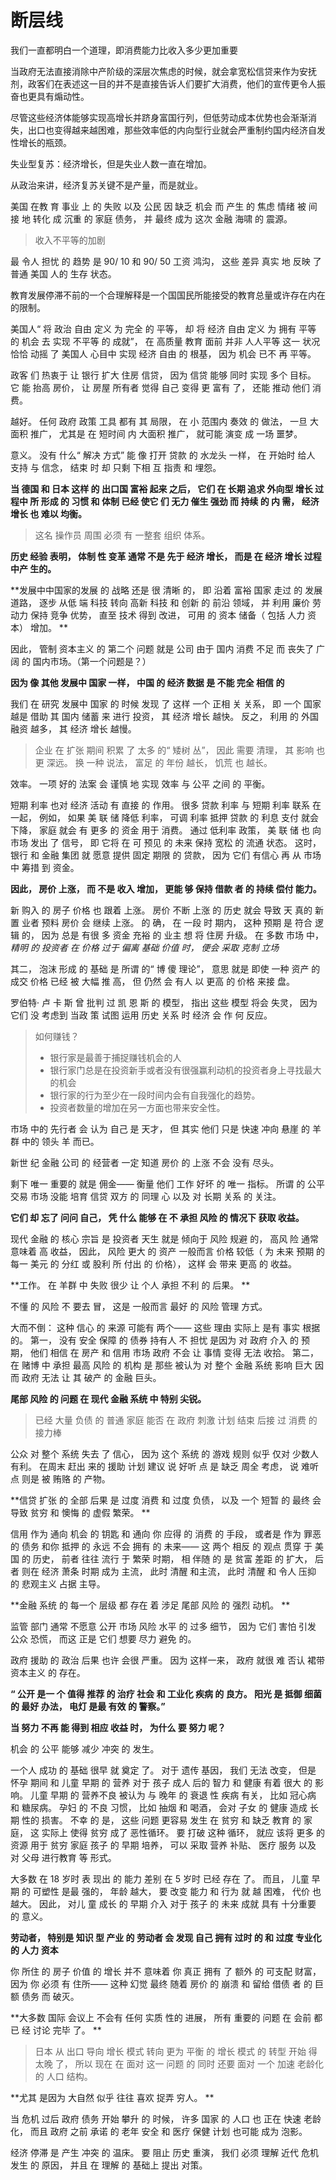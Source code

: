 # 断层线



我们一直都明白一个道理，即消费能力比收入多少更加重要

当政府无法直接消除中产阶级的深层次焦虑的时候，就会拿宽松信贷来作为安抚剂，政客们在表述这一目的并不是直接告诉人们要扩大消费，他们的宣传更令人振奋也更具有煽动性。

尽管这些经济体能够实现高增长并跻身富国行列，但低劳动成本优势也会渐渐消失，出口也变得越来越困难，那些效率低的内向型行业就会严重制约国内经济自发性增长的瓶颈。

失业型复苏：经济增长，但是失业人数一直在增加。

从政治来讲，经济复苏关键不是产量，而是就业。

美国 在教 育 事业 上 的 失败 以及 公民 因 缺乏 机会 而 产生 的 焦虑 情绪 被 间接 地 转化 成 沉重 的 家庭 债务， 并 最终 成为 这次 金融 海啸 的 震源。

> 收入不平等的加剧

最 令人 担忧 的 趋势 是 90/ 10 和 90/ 50 工资 鸿沟， 这些 差异 真实 地 反映 了 普通 美国 人的 生存 状态。

教育发展停滞不前的一个合理解释是一个国国民所能接受的教育总量或许存在内在的限制。

美国人“ 将 政治 自由 定义 为 完全 的 平等， 却 将 经济 自由 定义 为 拥有 平等 的 机会 去 实现 不平等 的 成就”， 在 高质量 教育 面前 并非 人人平等 这一 状况 恰恰 动摇 了 美国人 心目中 实现 经济 自由 的 根基， 因为 机会 已不 再 平等。

政客 们 热衷于 让 银行 扩大 住房 信贷， 因为 信贷 能够 同时 实现 多个 目标。 它 能 抬高 房价， 让 房屋 所有者 觉得 自己 变得 更 富有 了， 还能 推动 他们 消费。

越好。 任何 政府 政策 工具 都有 其 局限， 在 小 范围内 奏效 的 做法， 一旦 大面积 推广， 尤其是 在 短时间 内 大面积 推广， 就可能 演变 成 一场 噩梦。

意义。 没有 什么“ 解决 方式” 能 像 打开 贷款 的 水龙头 一样， 在 开始时 给人 支持 与 信念， 结束 时 却 只剩 下相 互 指责 和 埋怨。

**当 德国 和 日本 这样 的 出口国 富裕 起来 之后， 它们 在 长期 追求 外向型 增长 过程中 所 形成 的 习惯 和 体制 已经 使它 们 无力 催生 强劲 而 持续 的 内 需， 经济 增长 也 难以 均衡。**

> 这名 操作员 周围 必须 有 一整套 组织 体系。
>

**历史 经验 表明， 体制 性 变革 通常 不是 先于 经济 增长， 而是 在 经济 增长 过程 中产 生的。**

**发展中中国家的发展 的 战略 还是 很 清晰 的， 即 沿着 富裕 国家 走过 的 发展 道路， 逐步 从低 端 科技 转向 高新 科技 和 创新 的 前沿 领域， 并 利用 廉价 劳动力 保持 竞争 优势， 直至 技术 得到 改进， 可用 的 资本 储备（ 包括 人力 资本） 增加。 **

因此， 管制 资本主义 的 第二个 问题 就是 公司 由于 国内 消费 不足 而 丧失了 广阔 的 国内市场。（第一个问题是？）

**因为 像 其他 发展中 国家 一样， 中国 的 经济 数据 是 不能 完全 相信 的**

我们 在 研究 发展中 国家 的 时候 发现 了 这样 一个 正相 关 关系， 即 一个 国家 越是 借助 其 国内 储蓄 来 进行 投资， 其 经济 增长 越快。 反之， 利用 的 外国 融资 越多， 其 经济 增长 越慢。

> 企业 在 扩张 期间 积累 了 太多 的“ 矮树 丛”， 因此 需要 清理， 其 影响 也 更 深远。 换 一种 说法， 富足 的 年份 越长， 饥荒 也 越长。
>

效率。 一项 好的 法案 会 谨慎 地 实现 效率 与 公平 之间 的 平衡。

短期 利率 也对 经济 活动 有 直接 的 作用。 很多 贷款 利率 与 短期 利率 联系 在一起， 例如， 如果 美 联 储 降低 利率， 可调 利率 抵押 贷款 的 利息 支付 就会 下降， 家庭 就会 有 更多 的 资金 用于 消费。 通过 低利率 政策， 美 联 储 也 向 市场 发出 了 信号， 即 它将 在 可 预见 的 未来 保持 宽松 的 流通 状态。 这时， 银行 和 金融 集团 就 愿意 提供 固定 期限 的 贷款， 因为 它们 有信心 再 从 市场 中 筹措 到 资金。

**因此， 房价 上涨， 而 不是 收入 增加， 更能 够 保持 借款 者 的 持续 偿付 能力。**

 新 购入 的 房子 价格 也 跟着 上涨。 房价 不断 上涨 的 历史 就会 导致 天 真的 新 置 业者 预料 房价 会 继续 上涨。 的 确， 在 一段 时 期内， 这种 预期 是 符合 逻辑 的， 因为 总是 有很 多 资金 充裕 的 业主 想 将 住房 升级。 在 多数 市场 中，*精明 的 投资者 在 价格 过于 偏离 基础 价值 时， 便会 采取 克制 立场*

其二， 泡沫 形成 的 基础 是 所谓 的“ 博 傻 理论”， 意思 就是 即使 一种 资产 的 成交 价格 已经 被 大幅 推 高， 但 仍然 会 有人 以 更高 的 价格 来接 盘。

罗伯特· 卢 卡 斯 曾 批判 过 凯 恩 斯 的 模型， 指出 这些 模型 将会 失灵， 因为 它们 没 考虑到 当政 策 试图 运用 历史 关系 时 经济 会 作 何 反应。 

> 如何赚钱？
>
> - 银行家是最善于捕捉赚钱机会的人
> - 银行家门总是在投资新手或者没有很强赢利动机的投资者身上寻找最大的机会
> - 银行家的行为至少在一段时间内会有自我强化的趋势。
> - 投资者数量的增加在另一方面也带来安全性。



市场 中的 先行者 会 认为 自己 是 天才， 但 其实 他们 只是 快速 冲向 悬崖 的 羊群 中的 领头 羊 而已。

新世 纪 金融 公司 的 经营者 一定 知道 房价 的 上涨 不会 没有 尽头。

剩下 唯一 重要的 就是 佣金—— 衡量 他们 工作 好坏 的 唯一 指标。 所谓 的 公平 交易 市场 没能 培育 信贷 双方 的 同理 心 以及 对 长期 关系 的 关注。

**它们 却 忘了 问问 自己， 凭 什么 能够 在 不 承担 风险 的 情况下 获取 收益。**

现代 金融 的 核心 宗旨 是 投资者 天生 就是 倾向于 风险 规避 的， 高风 险 通常 意味着 高 收益， 因此， 风险 更大 的 资产 一般而言 价格 较低（ 为 未来 预期 的 每一 美元 的 分红 或 股利 所 付出 的 价格）， 这样 会 带来 更高 的 收益。

**工作。 在 羊群 中 失败 很少 让 个人 承担 不利 的 后果。 **

 不懂 的 风险 不 要去 冒， 这是 一般而言 最好 的 风险 管理 方式。

大而不倒： 这种 信心 的 来源 可能有 两个—— 这些 理由 实际上 是有 事实 根据 的。 第一， 没有 安全 保障 的 债券 持有人 不 担忧 是因为 对 政府 介入 的 预期， 他们 相信 在 房产 和 信用 市场 政府 不会 让 事情 变得 无法 收拾。 第二， 在 赌博 中 承担 最高 风险 的 机构 是 那些 被认为 对 整个 金融 系统 影响 巨大 因而 政府 无法 让 其 破产 的 金融 巨头。

**尾部 风险 的 问题 在 现代 金融 系统 中 特别 尖锐。**

>  已经 大量 负债 的 普通 家庭 能否 在 政府 刺激 计划 结束 后接 过 消费 的 接力棒

公众 对 整个 系统 失去 了 信心， 因为 这个 系统 的 游戏 规则 似乎 仅对 少数人 有利。 在周末 赶出 来的 援助 计划 建议 说 好听 点 是 缺乏 周全 考虑， 说 难听 点 则是 被 贿赂 的 产物。

**信贷 扩张 的 全部 后果 是 过度 消费 和 过度 负债， 以及 一个 短暂 的 最终 会 导致 贫穷 和 懊悔 的 虚假 繁荣。 **

信用 作为 通向 机会 的 钥匙 和 通向 你 应得 的 消费 的 手段， 或者是 作为 罪恶 的 债务 和你 抵押 的 永远 不会 拥有 的 未来—— 这 两个 相反 的 观点 贯穿 于 美国 的 历史， 前者 往往 流行 于 繁荣 时期， 相 伴随 的 是 贫富 差距 的 扩大， 后者 则在 经济 萧条 时期 成为 主流， 此时 清醒 和主流， 此时 清醒 和 令人 压抑 的 悲观主义 占据 主导。 

**金融 系统 的 每一个 层级 都 存在 着 涉足 尾部 风险 的 强烈 动机。 **

监管 部门 通常 不愿意 公开 市场 风险 水平 的 过多 细节， 因为 它们 害怕 引发 公众 恐慌， 而这 正是 它们 想要 尽力 避免 的。

政府 援助 的 政治 后果 也许 会很 严重。 因为 这样一来， 政府 就很 难 否认 裙带 资本主义 的 存在。

**“ 公开 是一 个 值得 推荐 的 治疗 社会 和 工业化 疾病 的 良方。 阳光 是 抵御 细菌 的 最好 办法， 电灯 是最 有效 的 警察。”**

**当 努力 不再 能 得到 相应 收益 时， 为什么 要 努力 呢？**

机会 的 公平 能够 减少 冲突 的 发生。

一个人 成功 的 基础 很早 就 奠定 了。 对于 遗传 基因， 我们 无法 改变， 但是 怀孕 期间 和 儿童 早期 的 营养 对于 孩子 成人 后的 智力 和 健康 有着 很大 的 影响。 儿童 早期 的 营养不良 被认为 与 晚年 的 衰退 性 疾病 有关， 比如 冠心病 和 糖尿病。 孕妇 的 不良 习惯， 比如 抽烟 和 喝酒， 会对 子女 的 健康 造成 长期 性的 损害。 不幸 的 是， 这些 问题 更容易 发生 在 贫穷 和 缺乏 教育 的 家庭， 这 实际上 使得 贫穷 成了 恶性循环。 要 打破 这种 循环， 就应 该将 更多 的 资源 用于 贫穷 家庭 孩子 的 早期 培养， 可以 采取 营养 补贴、 医疗 服务 以及 对 父母 进行教育 等 形式。

大多数 在 18 岁时 表 现出 的 能力 差别 在 5 岁时 已经 存在 了。 而且， 儿童 早期 的 可塑性 是最 强的， 年龄 越大， 要 改变 能力 和 行为 就 越 困难， 代价 也 越大。 因此， 对儿 童 成长 的 早期 介入 对于 孩子 的 未来 成就 具有 十分重要 的 意义。

**劳动者， 特别是 知识 型 产业 的 劳动者 会 发现 自己 拥有 过时 的 和 过度 专业化 的 人力 资本**

你 所住 的 房子 价值 的 增长 并不 意味着 你 真正 拥有 了 额外 的 可支配 财富， 因为 你 必须 有 住所—— 这种 幻觉 最终 随着 房价 的 崩溃 和 留给 借债 者 的 巨额 债务 而 破灭。

**大多数 国际 会议上 不会有 任何 实质 性的 进展， 所有 重要的 问题 在 会前 都已 经 讨论 完毕 了。 **

> 日本 从 出口 导向 增长 模式 转向 更为 平衡 的 增长 模式 的 转型 开始 得 太晚 了， 所以 现在 在 面对 这一 问题 的 同时 还要 面对 一个 加速 老龄化 的 人口 结构。

**尤其 是因为 大自然 似乎 往往 喜欢 捉弄 穷人。 **

当 危机 过后 政府 债务 开始 攀升 的 时候， 许多 国家 的 人口 也 正在 快速 老龄化， 而且 政府 之前 承诺 的 老年 安全 和 医疗 保健 计划 也可能 成为 泡影。

经济 停滞 是 产生 冲突 的 温床。 要 阻止 历史 重演， 我们 必须 理解 近代 危机 发生 的 原因， 并且 在 理解 的 基础上 提出 对策。
